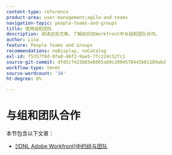 ```yaml
---
content-type: reference
product-area: user-management;agile-and-teams
navigation-topic: people-teams-and-groups
title: 使用组和团队
description: 阅读这些文章，了解如何在Workfront中与组和团队合作。
author: Lisa
feature: People Teams and Groups
recommendations: noDisplay, noCatalog
exl-id: f5357f8d-9fa0-46f2-9ae5-7fc224c52fc1
source-git-commit: dfd5c7423b65e6065ab9c2094578443b81189abd
workflow-type: tm+mt
source-wordcount: '34'
ht-degree: 0%

---
```


# 与组和团队合作

本节包含以下文章：

* [ [!DNL Adobe Workfront]中的组与团队](../../people-teams-and-groups/work-with-groups-and-teams/understanding-differences-and-similarities-between-groups-and-teams.md)
